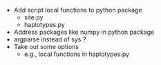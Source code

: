 - Add script local functions to python package
  - site.py
  - haplotypes.py
- Address packages like numpy in python package
- argparse instead of sys ?
- Take out some options
  - e.g., local functions in haplotypes.py
